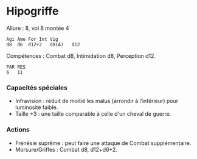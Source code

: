 # Hipogriffe

Allure : 8, vol 8 montée 4

	Agi	Âme	For	Int	Vig
	d8	d6	d12+2	d8(A)	d12

Compétences : Combat d8, Intimidation d8, Perception d12.

	PAR	RES
	6	11

### Capacités spéciales
- Infravision : réduit de moitié les malus (arrondir à l’inférieur) pour luminosité faible.
- Taille +3 : une taille comparable à celle d'un cheval de guerre.

### Actions
- Frénésie suprême : peut faire une attaque de Combat supplémentaire.
- Morsure/Griffes : Combat d8, d12+d6+2.
